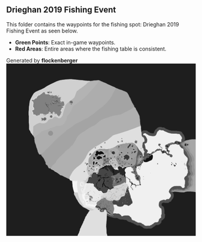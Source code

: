 ## Drieghan 2019 Fishing Event
This folder contains the waypoints for the fishing spot: Drieghan 2019 Fishing Event as seen below.

- **Green Points**: Exact in-game waypoints.
- **Red Areas**: Entire areas where the fishing table is consistent.

Generated by **flockenberger**
![Drieghan 2019 Fishing Event](./Preview.png?raw=true "Drieghan 2019 Fishing Event")
